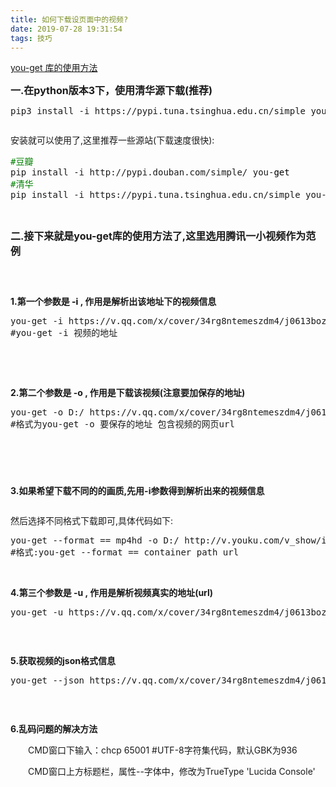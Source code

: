 ```yaml
---
title: 如何下载设页面中的视频?
date: 2019-07-28 19:31:54
tags: 技巧
---
```

<a id="cb_post_title_url" class="postTitle2" href="https://www.cnblogs.com/bigpig369/articles/8785761.html">you-get 库的使用方法</a>
		</h1>
		<div class="clear"></div>
		<div class="postBody">
			<div id="cnblogs_post_body" class="blogpost-body"><p><span style="font-size: 16px;"><strong>一.在python版本3下，使用清华源下载(推荐)</strong></span></p>
<div class="cnblogs_code">
<pre>pip3 install -i https://pypi.tuna.tsinghua.edu.cn/simple you-get</pre>
</div>
<p><img src="https://images2018.cnblogs.com/blog/1347378/201805/1347378-20180528231315518-185555006.png" alt=""></p>
<p>安装就可以使用了,这里推荐一些源站(下载速度很快):</p>
<div class="cnblogs_code">
<pre><span style="color: #008000;">#</span><span style="color: #008000;">豆瓣</span>
pip install -i http://pypi.douban.com/simple/ you-<span style="color: #000000;">get
</span><span style="color: #008000;">#</span><span style="color: #008000;">清华</span>
pip install -i https://pypi.tuna.tsinghua.edu.cn/simple you-get</pre>
</div>
<p>&nbsp;</p>
<p><strong><span style="font-size: 16px;">二.接下来就是you-get库的使用方法了,这里选用腾讯一小视频作为范例</span></strong></p>
<p><img src="https://images2018.cnblogs.com/blog/1347378/201805/1347378-20180528233501604-1541671484.png" alt=""></p>
<p>&nbsp;</p>
<p><strong>1.第一个参数是<span style="color: #000000;"> -i</span> , 作用是解析出该地址下的视频信息</strong></p>
<div class="cnblogs_code">
<pre>you-get -i https://v.qq.com/x/cover/34rg8ntemeszdm4/j0613bozdsx.html<br>#you-get -i 视频的地址</pre>
</div>
<p>&nbsp;<img src="https://images2018.cnblogs.com/blog/1347378/201805/1347378-20180528233728370-683723303.png" alt=""></p>
<p>&nbsp;</p>
<p><strong>2.第二个参数是 -o , 作用是下载该视频(注意要加保存的地址)</strong></p>
<div class="cnblogs_code">
<pre>you-get -o D:/ https://v.qq.com/x/cover/34rg8ntemeszdm4/j0613bozdsx.html<br>#格式为you-get -o 要保存的地址 包含视频的网页url</pre>
</div>
<p><img src="https://images2018.cnblogs.com/blog/1347378/201805/1347378-20180528234434383-191960445.png" alt=""></p>
<p><img src="https://images2018.cnblogs.com/blog/1347378/201805/1347378-20180528234534452-2046320924.png" alt=""></p>
<p><img src="https://images2018.cnblogs.com/blog/1347378/201805/1347378-20180528234607871-164546614.png" alt=""></p>
<p>&nbsp;</p>
<p><strong>3.如果希望下载不同的的画质,先用-i参数得到解析出来的视频信息</strong></p>
<p><img src="https://images2018.cnblogs.com/blog/1347378/201805/1347378-20180528235436772-1049145693.png" alt=""></p>
<p>然后选择不同格式下载即可,具体代码如下:</p>
<div class="cnblogs_code">
<pre>you-get --format == mp4hd -o D:/ http://v.youku.com/v_show/id_XMzYzMDI2MjUxMg==.html?spm=a2hww.20027244.m_250036.5~5!2~5~5!2~5~5~A&amp;f=51755641<br>#格式:you-get --format == container path url</pre>
</div>
<p>&nbsp;</p>
<p><strong>4.第三个参数是 -u , 作用是解析视频真实的地址(url)</strong></p>
<div class="cnblogs_code">
<pre>you-get -u https://v.qq.com/x/cover/34rg8ntemeszdm4/j0613bozdsx.html</pre>
</div>
<p><img src="https://images2018.cnblogs.com/blog/1347378/201805/1347378-20180529000530412-1808528739.png" alt=""></p>
<p>&nbsp;</p>
<p><strong>5.获取视频的json格式信息</strong></p>
<div class="cnblogs_code">
<pre>you-get --json https://v.qq.com/x/cover/34rg8ntemeszdm4/j0613bozdsx.html</pre>
</div>
<p><img src="https://images2018.cnblogs.com/blog/1347378/201805/1347378-20180529000841706-539414197.png" alt=""></p>
<p>&nbsp;</p>
<p><strong>6.乱码问题的解决方法</strong></p>
<p>　　CMD窗口下输入：chcp 65001 #UTF-8字符集代码，默认GBK为936</p>
<p>　　CMD窗口上方标题栏，属性--字体中，修改为TrueType 'Lucida Console'</p>
